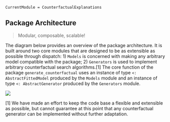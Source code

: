 

``` @meta
CurrentModule = CounterfactualExplanations 
```

## Package Architecture

> Modular, composable, scalable!

The diagram below provides an overview of the package architecture. It is built around two core modules that are designed to be as extensible as possible through dispatch: 1) `Models` is concerned with making any arbitrary model compatible with the package; 2) `Generators` is used to implement arbitrary counterfactual search algorithms.[1] The core function of the package `generate_counterfactual` uses an instance of type `<: AbstractFittedModel` produced by the `Models` module and an instance of type `<: AbstractGenerator` produced by the `Generators` module.

![](../www/pkg_architecture.png)

[1] We have made an effort to keep the code base a flexible and extensible as possible, but cannot guarantee at this point that any counterfactual generator can be implemented without further adaptation.
